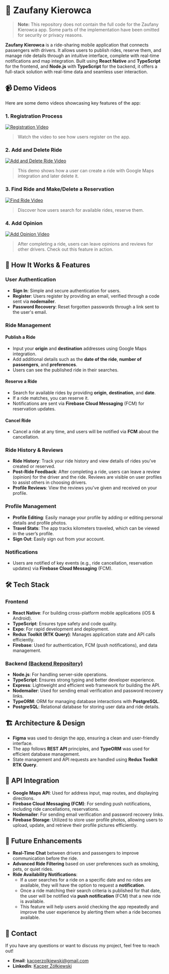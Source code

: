 # 🚗 Zaufany Kierowca

> **Note:** This repository does not contain the full code for the Zaufany Kierowca app. Some parts of the implementation have been omitted for security or privacy reasons.

**Zaufany Kierowca** is a ride-sharing mobile application that connects passengers with drivers. It allows users to publish rides, reserve them, and manage ride details through an intuitive interface, complete with real-time notifications and map integration. Built using **React Native** and **TypeScript** for the frontend, and **Node.js** with **TypeScript** for the backend, it offers a full-stack solution with real-time data and seamless user interaction.

## 📹 Demo Videos

Here are some demo videos showcasing key features of the app:

### 1. Registration Process

[![Registration Video](assets/demo-images/login.png)](https://drive.google.com/file/d/1ZZhb3nuJ3Al0ClJGdACp0t2nw7flS6ET/view?usp=drive_link)

> Watch the video to see how users register on the app.

### 2. Add and Delete Ride

[![Add and Delete Ride Video](assets/demo-images/addRide.png)](https://drive.google.com/file/d/1FQOk6MDhoITAoj3oSt9tNaV2XYg63nT8/view?usp=drive_link)

> This demo shows how a user can create a ride with Google Maps integration and later delete it.

### 3. Find Ride and Make/Delete a Reservation

[![Find Ride Video](assets/demo-images/findRide.png)](https://drive.google.com/file/d/1nxLpRLSzSNNL-z16yjwN45fZQ1JtoUFL/view?usp=drive_link)

> Discover how users search for available rides, reserve them.

### 4. Add Opinion

[![Add Opinion Video](assets/demo-images/addOpinion.png)](https://drive.google.com/file/d/1Y-Vv1K5ZRzGiLayX4yi_vY9Gsh4tuaCX/view?usp=drive_link)

> After completing a ride, users can leave opinions and reviews for other drivers. Check out this feature in action.

## 📱 How It Works & Features

### User Authentication

- **Sign In**: Simple and secure authentication for users.
- **Register**: Users register by providing an email, verified through a code sent via **nodemailer**.
- **Password Recovery**: Reset forgotten passwords through a link sent to the user's email.

### Ride Management

#### Publish a Ride

- Input your **origin** and **destination** addresses using Google Maps integration.
- Add additional details such as the **date of the ride**, **number of passengers**, and **preferences**.
- Users can see the published ride in their searches.

#### Reserve a Ride

- Search for available rides by providing **origin**, **destination**, and **date**.
- If a ride matches, you can reserve it.
- Notifications are sent via **Firebase Cloud Messaging** (FCM) for reservation updates.

#### Cancel Ride

- Cancel a ride at any time, and users will be notified via **FCM** about the cancellation.

### Ride History & Reviews

- **Ride History**: Track your ride history and view details of rides you've created or reserved.
- **Post-Ride Feedback**: After completing a ride, users can leave a review (opinion) for the driver and the ride. Reviews are visible on user profiles to assist others in choosing drivers.
- **Profile Reviews**: View the reviews you've given and received on your profile.

### Profile Management

- **Profile Editing**: Easily manage your profile by adding or editing personal details and profile photos.
- **Travel Stats**: The app tracks kilometers traveled, which can be viewed in the user’s profile.
- **Sign Out**: Easily sign out from your account.

### Notifications

- Users are notified of key events (e.g., ride cancellation, reservation updates) via **Firebase Cloud Messaging** (FCM).

## 🛠️ Tech Stack

### Frontend

- **React Native**: For building cross-platform mobile applications (iOS & Android).
- **TypeScript**: Ensures type safety and code quality.
- **Expo**: For rapid development and deployment.
- **Redux Toolkit (RTK Query)**: Manages application state and API calls efficiently.
- **Firebase**: Used for authentication, FCM (push notifications), and data management.

### Backend [(Backend Repository)](https://github.com/kacperzolkiewski/zaufany_kierowca_backend)

- **Node.js**: For handling server-side operations.
- **TypeScript**: Ensures strong typing and better developer experience.
- **Express**: Lightweight and efficient web framework for building the API.
- **Nodemailer**: Used for sending email verification and password recovery links.
- **TypeORM**: ORM for managing database interactions with **PostgreSQL**.
- **PostgreSQL**: Relational database for storing user data and ride details.

## 🏗️ Architecture & Design

- **Figma** was used to design the app, ensuring a clean and user-friendly interface.
- The app follows **REST API** principles, and **TypeORM** was used for efficient database management.
- State management and API requests are handled using **Redux Toolkit RTK Query**.

## 🔗 API Integration

- **Google Maps API**: Used for address input, map routes, and displaying directions.
- **Firebase Cloud Messaging (FCM)**: For sending push notifications, including ride cancellations, reservations.
- **Nodemailer**: For sending email verification and password recovery links.
- **Firebase Storage**: Utilized to store user profile photos, allowing users to upload, update, and retrieve their profile pictures efficiently.

## 🚀 Future Enhancements

- **Real-Time Chat** between drivers and passengers to improve communication before the ride.
- **Advanced Ride Filtering** based on user preferences such as smoking, pets, or quiet rides.
- **Ride Availability Notifications**:
  - If a user searches for a ride on a specific date and no rides are available, they will have the option to request a **notification**.
  - Once a ride matching their search criteria is published for that date, the user will be notified via **push notification** (FCM) that a new ride is available.
  - This feature will help users avoid checking the app repeatedly and improve the user experience by alerting them when a ride becomes available.

## 💬 Contact

If you have any questions or want to discuss my project, feel free to reach out!

- **Email**: kacperzolkiewski@gmail.com
- **LinkedIn**: [Kacper Żółkiewski](https://www.linkedin.com/in/kzolkiewski/)
